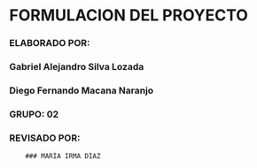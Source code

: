 # FORMULACION DEL PROYECTO
### ELABORADO POR:
### Gabriel Alejandro Silva Lozada
### Diego Fernando Macana Naranjo

### GRUPO: 02

### REVISADO POR:
 		### MARÍA IRMA DÍAZ

